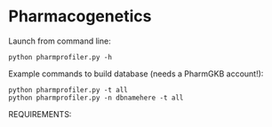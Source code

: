 # Pharmacogenetics

Launch from command line:

    python pharmprofiler.py -h

Example commands to build database (needs a PharmGKB account!):

    python pharmprofiler.py -t all
    python pharmprofiler.py -n dbnamehere -t all

REQUIREMENTS:
